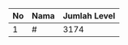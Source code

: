 | No | Nama            | Jumlah Level |
|----|-----------------|--------------|
| 1  | #    |    3174        |
